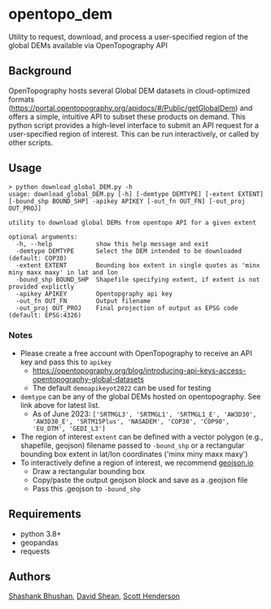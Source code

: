 # opentopo_dem
Utility to request, download, and process a user-specified region of the global DEMs available via OpenTopography API

## Background
OpenTopography hosts several Global DEM datasets in cloud-optimized formats (https://portal.opentopography.org/apidocs/#/Public/getGlobalDem) and offers a simple, intuitive API to subset these products on demand. This python script provides a high-level interface to submit an API request for a user-specified region of interest. This can be run interactively, or called by other scripts.

## Usage
```console
> python download_global_DEM.py -h
usage: download_global_DEM.py [-h] [-demtype DEMTYPE] [-extent EXTENT] [-bound_shp BOUND_SHP] -apikey APIKEY [-out_fn OUT_FN] [-out_proj OUT_PROJ]

utility to download global DEMs from opentopo API for a given extent

optional arguments:
  -h, --help            show this help message and exit
  -demtype DEMTYPE      Select the DEM intended to be downloaded (default: COP30)
  -extent EXTENT        Bounding box extent in single quotes as 'minx miny maxx maxy' in lat and lon
  -bound_shp BOUND_SHP  Shapefile specifying extent, if extent is not provided explictly
  -apikey APIKEY        Opentopgraphy api key
  -out_fn OUT_FN        Output filename
  -out_proj OUT_PROJ    Final projection of output as EPSG code (default: EPSG:4326)
```

### Notes
- Please create a free account with OpenTopography to receive an API key and pass this to `apikey`
  - https://opentopography.org/blog/introducing-api-keys-access-opentopography-global-datasets
  - The default `demoapikeyot2022` can be used for testing
- `demtype` can be any of the global DEMs hosted on opentopography. See link above for latest list.
  - As of June 2023: `['SRTMGL3', 'SRTMGL1', 'SRTMGL1_E', 'AW3D30', 'AW3D30_E', 'SRTM15Plus', 'NASADEM', 'COP30', 'COP90', 'EU_DTM', 'GEDI_L3']`
- The region of interest `extent` can be defined with a vector polygon (e.g., shapefile, geojson) filename passed to `-bound_shp` or a rectangular bounding box extent in lat/lon coordinates ('minx miny maxx maxy')
- To interactively define a region of interest, we recommend [geojson.io](https://geojson.io/)
  - Draw a rectangular bounding box
  - Copy/paste the output geojson block and save as a .geojson file
  - Pass this .geojson to `-bound_shp`

## Requirements
- python 3.8+
- geopandas
- requests

## Authors

[Shashank Bhushan](https://github.com/ShashankBice), [David Shean](https://github.com/dshean), [Scott Henderson](https://github.com/scottyhq)

